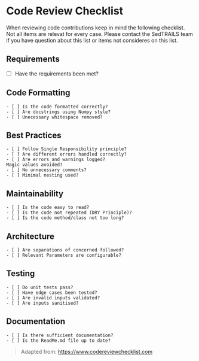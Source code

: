 # Code Review Checklist

When reviewing code contributions keep in mind the following checklist. Not all items are relevat for every case. Please contact the SedTRAILS team if you have question about this list or items not consideres on this list.

## Requirements

   - [ ] Have the requirements been met?

## Code Formatting

    - [ ] Is the code formatted correctly?
    - [ ] Are docstrings using Numpy style?
    - [ ] Unecessary whitespace removed?

## Best Practices

    - [ ] Follow Single Responsibility principle?
    - [ ] Are different errors handled correctly?
    - [ ] Are errors and warnings logged?
    Magic values avoided?
    - [ ] No unnecessary comments?
    - [ ] Minimal nesting used?

## Maintainability

    - [ ] Is the code easy to read?
    - [ ] Is the code not repeated (DRY Principle)?
    - [ ] Is the code method/class not too long?

## Architecture

    - [ ] Are separations of concerned followed?
    - [ ] Relevant Parameters are configurable?

## Testing

    - [ ] Do unit tests pass?
    - [ ] Have edge cases been tested?
    - [ ] Are invalid inputs validated?
    - [ ] Are inputs sanitised?

## Documentation

    - [ ] Is there sufficient documentation?
    - [ ] Is the ReadMe.md file up to date?

> Adapted from: https://www.codereviewchecklist.com